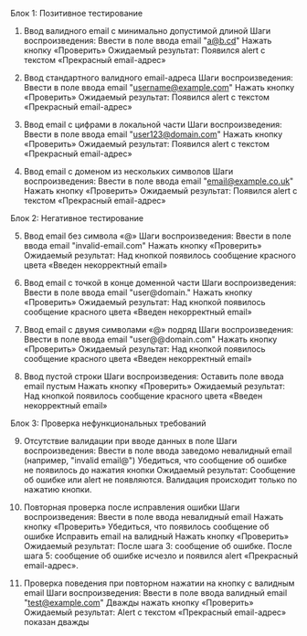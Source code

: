 Блок 1: Позитивное тестирование 


1. Ввод валидного email с минимально допустимой длиной
Шаги воспроизведения:
Ввести в поле ввода email "a@b.cd"
Нажать кнопку «Проверить»
Ожидаемый результат: Появился alert с текстом «Прекрасный email-адрес»

2. Ввод стандартного валидного email-адреса
Шаги воспроизведения:
Ввести в поле ввода email "username@example.com"
Нажать кнопку «Проверить»
Ожидаемый результат: Появился alert с текстом «Прекрасный email-адрес»

3. Ввод email с цифрами в локальной части
Шаги воспроизведения:
Ввести в поле ввода email "user123@domain.com"
Нажать кнопку «Проверить»
Ожидаемый результат: Появился alert с текстом «Прекрасный email-адрес»

5. Ввод email с доменом  из нескольких символов
Шаги воспроизведения:
Ввести в поле ввода email "email@example.co.uk"
Нажать кнопку «Проверить»
Ожидаемый результат: Появился alert с текстом «Прекрасный email-адрес»


Блок 2: Негативное тестирование 


5. Ввод email без символа «@»
Шаги воспроизведения:
Ввести в поле ввода email "invalid-email.com"
Нажать кнопку «Проверить»
Ожидаемый результат: Над кнопкой появилось сообщение красного цвета «Введен некорректный email»

6. Ввод email с точкой в конце доменной части
Шаги воспроизведения:
Ввести в поле ввода email "user@domain."
Нажать кнопку «Проверить»
Ожидаемый результат: Над кнопкой появилось сообщение красного цвета «Введен некорректный email»

7. Ввод email с двумя символами «@» подряд
Шаги воспроизведения:
Ввести в поле ввода email "user@@domain.com"
Нажать кнопку «Проверить»
Ожидаемый результат: Над кнопкой появилось сообщение красного цвета «Введен некорректный email»

8. Ввод пустой строки
Шаги воспроизведения:
Оставить поле ввода email пустым
Нажать кнопку «Проверить»
Ожидаемый результат: Над кнопкой появилось сообщение красного цвета «Введен некорректный email»


Блок 3: Проверка нефункциональных требований


9. Отсутствие валидации при вводе данных в поле
Шаги воспроизведения:
Ввести в поле ввода заведомо невалидный email (например, "invalid email@")
Убедиться, что сообщение об ошибке не появилось до нажатия кнопки
Ожидаемый результат: Сообщение об ошибке или alert не появляются. Валидация происходит только по нажатию кнопки.

10. Повторная проверка после исправления ошибки
Шаги воспроизведения:
Ввести в поле ввода невалидный email 
Нажать кнопку «Проверить»
Убедиться, что появилось сообщение об ошибке
Исправить email на валидный 
Нажать кнопку «Проверить»
Ожидаемый результат: После шага 3: сообщение об ошибке. После шага 5: сообщение об ошибке исчезло и появился alert «Прекрасный email-адрес».

11. Проверка поведения при повторном нажатии на кнопку с валидным email
Шаги воспроизведения:
Ввести в поле ввода валидный email "test@example.com"
Дважды нажать кнопку «Проверить»
Ожидаемый результат: Alert с текстом «Прекрасный email-адрес» показан дважды 
